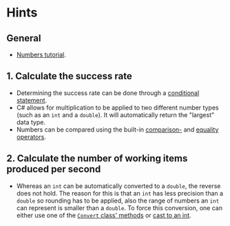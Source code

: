 # Hints

## General

- [Numbers tutorial][numbers].

## 1. Calculate the success rate

- Determining the success rate can be done through a [conditional statement][if-statement].
- C# allows for multiplication to be applied to two different number types (such as an `int` and a `double`). It will automatically return the "largest" data type.
- Numbers can be compared using the built-in [comparison-][comparison-operators] and [equality operators][equality-operators].

## 2. Calculate the number of working items produced per second

- Whereas an `int` can be automatically converted to a `double`, the reverse does not hold. The reason for this is that an `int` has less precision than a `double` so rounding has to be applied, also the range of numbers an `int` can represent is smaller than a `double`. To force this conversion, one can either use one of the [`Convert` class' methods][convert-class] or [cast to an int][cast-int].

[convert-class]: https://docs.microsoft.com/en-us/dotnet/api/system.convert?view=netcore-3.1#examples
[cast-int]: https://www.dotnetperls.com/cast-int
[numbers]: https://docs.microsoft.com/en-us/dotnet/csharp/tutorials/intro-to-csharp/numbers-in-csharp-local
[if-statement]: https://csharp.net-tutorials.com/control-structures/if-statement/
[comparison-operators]: https://docs.microsoft.com/en-us/dotnet/csharp/language-reference/operators/comparison-operators
[equality-operators]: https://docs.microsoft.com/en-us/dotnet/csharp/language-reference/operators/equality-operators
